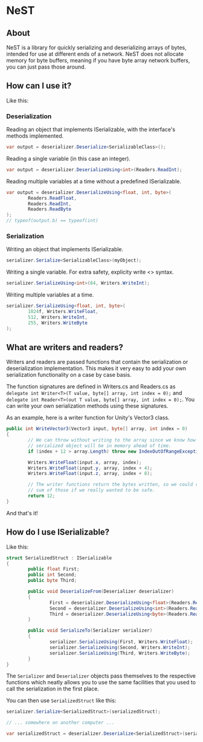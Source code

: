 # NeST

## About
NeST is a library for quickly serializing and deserializing arrays of bytes, intended for use at different ends of a network. NeST does not allocate memory for byte buffers, meaning if you have byte array network buffers, you can just pass those around.

## How can I use it?

Like this:

### Deserialization

Reading an object that implements ISerializable, with the interface's methods implemented.
```cs
var output = deserializer.Deserialize<SerializableClass>();
```

Reading a single variable (in this case an integer).
```cs
var output = deserializer.DeserializeUsing<int>(Readers.ReadInt);
```

Reading multiple variables at a time without a predefined ISerializable.
```cs
var output = deserializer.DeserializeUsing<float, int, byte>(
        Readers.ReadFloat,
        Readers.ReadInt,
        Readers.ReadByte
);
// typeof(output.b) == typeof(int)
```

### Serialization

Writing an object that implements ISerializable.
```cs
serializer.Serialize<SerializableClass>(myObject);
```

Writing a single variable. For extra safety, explicity write <> syntax.
```cs
serializer.SerializeUsing<int>(64, Writers.WriteInt);
```

Writing multiple variables at a time.
```cs
serializer.SerializeUsing<float, int, byte>(
        1024f, Writers.WriteFloat,
        512, Writers.WriteInt,
        255, Writers.WriteByte
);
```

## What are writers and readers?

Writers and readers are passed functions that contain the serialization or deserialization implementation. This makes it very easy to add your own serialization functionality on a case by case basis.

The function signatures are defined in Writers.cs and Readers.cs as ``delegate int Writer<T>(T value, byte[] array, int index = 0);`` and ``delegate int Reader<T>(out T value, byte[] array, int index = 0);``. You can write your own serialization methods using these signatures.

As an example, here is a writer function for Unity's Vector3 class.

```cs
public int WriteVector3(Vector3 input, byte[] array, int index = 0)
{
        // We can throw without writing to the array since we know how big our
        // serialized object will be in memory ahead of time.
        if (index + 12 > array.Length) throw new IndexOutOfRangeException();

        Writers.WriteFloat(input.x, array, index);
        Writers.WriteFloat(input.y, array, index + 4);
        Writers.WriteFloat(input.z, array, index + 8);

        // The writer functions return the bytes written, so we could return the
        // sum of those if we really wanted to be safe.
        return 12;
}
```

And that's it!

## How do I use ISerializable?

Like this:

```cs
struct SerializedStruct : ISerializable
{
        public float First;
        public int Second;
        public byte Third;

        public void DeserializeFrom(Deserializer deserializer)
        {
                First = deserializer.DeserializeUsing<float>(Readers.ReadFloat);
                Second = deserializer.DeserializeUsing<int>(Readers.ReadInt);
                Third = deserializer.DeserializeUsing<byte>(Readers.ReadByte);
        }

        public void SerializeTo(Serializer serializer)
        {
                serializer.SerializeUsing(First, Writers.WriteFloat);
                serializer.SerializeUsing(Second, Writers.WriteInt);
                serializer.SerializeUsing(Third, Writers.WriteByte);
        }
}
```

The ``Serializer`` and ``Deserializer`` objects pass themselves to the respective functions which neatly allows you to use the same facilities that you used to call the serialization in the first place.

You can then use ``SerializedStruct`` like this:

```cs
serializer.Serialize<SerializedStruct>(serializedStruct);

// ... somewhere on another computer ...

var serializedStruct = deserializer.Deserialize<SerializedStruct>(serializedStruct);
```